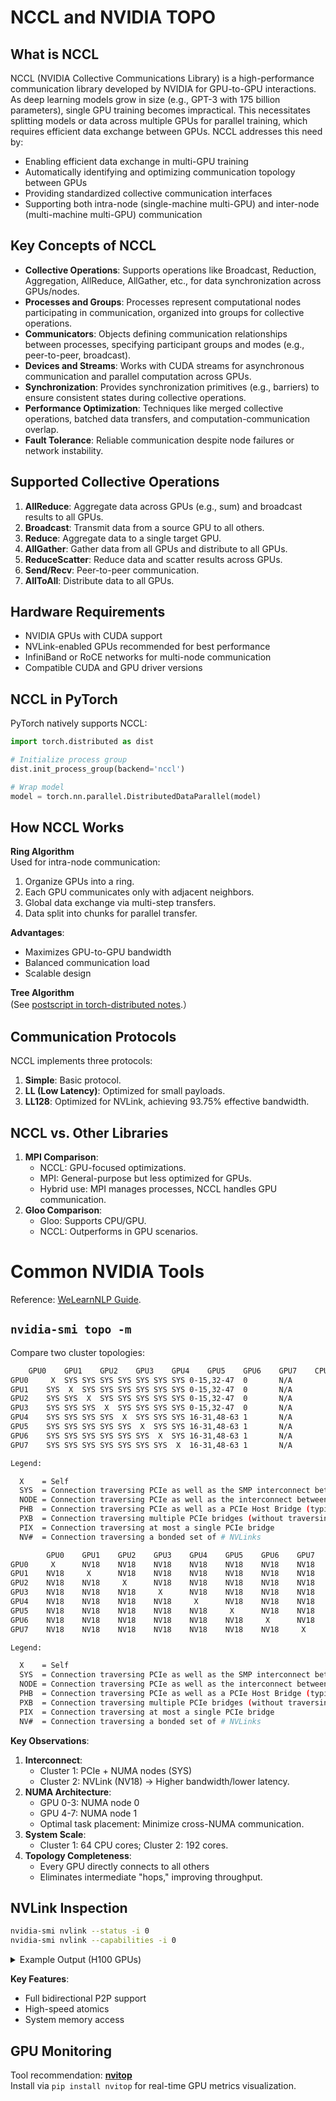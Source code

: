 # NCCL and NVIDIA TOPO
## What is NCCL
NCCL (NVIDIA Collective Communications Library) is a high-performance communication library developed by NVIDIA for GPU-to-GPU interactions. As deep learning models grow in size (e.g., GPT-3 with 175 billion parameters), single GPU training becomes impractical. This necessitates splitting models or data across multiple GPUs for parallel training, which requires efficient data exchange between GPUs. NCCL addresses this need by:
- Enabling efficient data exchange in multi-GPU training
- Automatically identifying and optimizing communication topology between GPUs
- Providing standardized collective communication interfaces
- Supporting both intra-node (single-machine multi-GPU) and inter-node (multi-machine multi-GPU) communication

## Key Concepts of NCCL
- **Collective Operations**: Supports operations like Broadcast, Reduction, Aggregation, AllReduce, AllGather, etc., for data synchronization across GPUs/nodes.
- **Processes and Groups**: Processes represent computational nodes participating in communication, organized into groups for collective operations.
- **Communicators**: Objects defining communication relationships between processes, specifying participant groups and modes (e.g., peer-to-peer, broadcast).
- **Devices and Streams**: Works with CUDA streams for asynchronous communication and parallel computation across GPUs.
- **Synchronization**: Provides synchronization primitives (e.g., barriers) to ensure consistent states during collective operations.
- **Performance Optimization**: Techniques like merged collective operations, batched data transfers, and computation-communication overlap.
- **Fault Tolerance**: Reliable communication despite node failures or network instability.

## Supported Collective Operations
1. **AllReduce**: Aggregate data across GPUs (e.g., sum) and broadcast results to all GPUs.
2. **Broadcast**: Transmit data from a source GPU to all others.
3. **Reduce**: Aggregate data to a single target GPU.
4. **AllGather**: Gather data from all GPUs and distribute to all GPUs.
5. **ReduceScatter**: Reduce data and scatter results across GPUs.
6. **Send/Recv**: Peer-to-peer communication.
7. **AllToAll**: Distribute data to all GPUs.

## Hardware Requirements
- NVIDIA GPUs with CUDA support
- NVLink-enabled GPUs recommended for best performance
- InfiniBand or RoCE networks for multi-node communication
- Compatible CUDA and GPU driver versions

## NCCL in PyTorch
PyTorch natively supports NCCL:
```python
import torch.distributed as dist

# Initialize process group
dist.init_process_group(backend='nccl')

# Wrap model
model = torch.nn.parallel.DistributedDataParallel(model)
```

## How NCCL Works
**Ring Algorithm**  
Used for intra-node communication:
1. Organize GPUs into a ring.
2. Each GPU communicates only with adjacent neighbors.
3. Global data exchange via multi-step transfers.
4. Data split into chunks for parallel transfer.

**Advantages**:
- Maximizes GPU-to-GPU bandwidth
- Balanced communication load
- Scalable design

**Tree Algorithm**  
(See [postscript in torch-distributed notes](../torch-distributed/readme.md#ring-all-reduce-and-tree-all-reduce).）

## Communication Protocols
NCCL implements three protocols:
1. **Simple**: Basic protocol.
2. **LL (Low Latency)**: Optimized for small payloads.
3. **LL128**: Optimized for NVLink, achieving 93.75% effective bandwidth.

## NCCL vs. Other Libraries
1. **MPI Comparison**:
   - NCCL: GPU-focused optimizations.
   - MPI: General-purpose but less optimized for GPUs.
   - Hybrid use: MPI manages processes, NCCL handles GPU communication.
2. **Gloo Comparison**:
   - Gloo: Supports CPU/GPU.
   - NCCL: Outperforms in GPU scenarios.

# Common NVIDIA Tools
Reference: [WeLearnNLP Guide](https://www.yourmetaverse.cn/deep_learning/199/).

## `nvidia-smi topo -m`
Compare two cluster topologies:

```bash
	GPU0	GPU1	GPU2	GPU3	GPU4	GPU5	GPU6	GPU7	CPU Affinity	NUMA Affinity	GPU NUMA ID
GPU0	 X 	SYS	SYS	SYS	SYS	SYS	SYS	SYS	0-15,32-47	0		N/A
GPU1	SYS	 X 	SYS	SYS	SYS	SYS	SYS	SYS	0-15,32-47	0		N/A
GPU2	SYS	SYS	 X 	SYS	SYS	SYS	SYS	SYS	0-15,32-47	0		N/A
GPU3	SYS	SYS	SYS	 X 	SYS	SYS	SYS	SYS	0-15,32-47	0		N/A
GPU4	SYS	SYS	SYS	SYS	 X 	SYS	SYS	SYS	16-31,48-63	1		N/A
GPU5	SYS	SYS	SYS	SYS	SYS	 X 	SYS	SYS	16-31,48-63	1		N/A
GPU6	SYS	SYS	SYS	SYS	SYS	SYS	 X 	SYS	16-31,48-63	1		N/A
GPU7	SYS	SYS	SYS	SYS	SYS	SYS	SYS	 X 	16-31,48-63	1		N/A

Legend:

  X    = Self
  SYS  = Connection traversing PCIe as well as the SMP interconnect between NUMA nodes (e.g., QPI/UPI)
  NODE = Connection traversing PCIe as well as the interconnect between PCIe Host Bridges within a NUMA node
  PHB  = Connection traversing PCIe as well as a PCIe Host Bridge (typically the CPU)
  PXB  = Connection traversing multiple PCIe bridges (without traversing the PCIe Host Bridge)
  PIX  = Connection traversing at most a single PCIe bridge
  NV#  = Connection traversing a bonded set of # NVLinks
```

```bash
        GPU0    GPU1    GPU2    GPU3    GPU4    GPU5    GPU6    GPU7    CPU Affinity    NUMA Affinity   GPU NUMA ID
GPU0     X      NV18    NV18    NV18    NV18    NV18    NV18    NV18    0-47,96-143     0               N/A
GPU1    NV18     X      NV18    NV18    NV18    NV18    NV18    NV18    0-47,96-143     0               N/A
GPU2    NV18    NV18     X      NV18    NV18    NV18    NV18    NV18    0-47,96-143     0               N/A
GPU3    NV18    NV18    NV18     X      NV18    NV18    NV18    NV18    0-47,96-143     0               N/A
GPU4    NV18    NV18    NV18    NV18     X      NV18    NV18    NV18    48-95,144-191   1               N/A
GPU5    NV18    NV18    NV18    NV18    NV18     X      NV18    NV18    48-95,144-191   1               N/A
GPU6    NV18    NV18    NV18    NV18    NV18    NV18     X      NV18    48-95,144-191   1               N/A
GPU7    NV18    NV18    NV18    NV18    NV18    NV18    NV18     X      48-95,144-191   1               N/A

Legend:

  X    = Self
  SYS  = Connection traversing PCIe as well as the SMP interconnect between NUMA nodes (e.g., QPI/UPI)
  NODE = Connection traversing PCIe as well as the interconnect between PCIe Host Bridges within a NUMA node
  PHB  = Connection traversing PCIe as well as a PCIe Host Bridge (typically the CPU)
  PXB  = Connection traversing multiple PCIe bridges (without traversing the PCIe Host Bridge)
  PIX  = Connection traversing at most a single PCIe bridge
  NV#  = Connection traversing a bonded set of # NVLinks
```

**Key Observations**:
1. **Interconnect**:
   - Cluster 1: PCIe + NUMA nodes (SYS)
   - Cluster 2: NVLink (NV18) → Higher bandwidth/lower latency.
2. **NUMA Architecture**:
   - GPU 0-3: NUMA node 0
   - GPU 4-7: NUMA node 1
   - Optimal task placement: Minimize cross-NUMA communication.
3. **System Scale**:
   - Cluster 1: 64 CPU cores; Cluster 2: 192 cores.
4. **Topology Completeness**:  
   - Every GPU directly connects to all others
   - Eliminates intermediate "hops," improving throughput.  
## NVLink Inspection
```bash
nvidia-smi nvlink --status -i 0
nvidia-smi nvlink --capabilities -i 0
```
<details>
<summary>Example Output (H100 GPUs)</summary>

```bash
GPU 0: NVIDIA H100 80GB HBM3
         Link 0: 26.562 GB/s
         ... (18 links total)
         All links support:
         - Peer-to-peer (P2P) communication
         - System memory access
         - P2P/System atomics
         - SLI support
```
</details>

**Key Features**:
- Full bidirectional P2P support
- High-speed atomics
- System memory access

## GPU Monitoring
Tool recommendation: **[nvitop](https://github.com/Syllo/nvtop)**  
Install via `pip install nvitop` for real-time GPU metrics visualization.